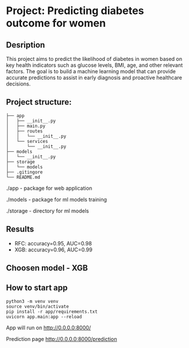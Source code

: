 # Project: Predicting diabetes outcome for women

## Desription
This project aims to predict the likelihood of diabetes in women based on key health indicators such as glucose levels, BMI, age, and other relevant factors. The goal is to build a machine learning model that can provide accurate predictions to assist in early diagnosis and proactive healthcare decisions.

## Project structure:
```
├── app
│   ├── __init__.py
│   ├── main.py
│   ├── routes
│   │   └── __init__.py
│   └── services
│       └── __init__.py
├── models
│   └── __init__.py
├── storage
│   └── models
├── .gitingore
└── README.md
```

./app - package for web application

./models - package for ml models training

./storage - directory for ml models

## Results

- RFC: accuracy=0.95, AUC=0.98
- XGB: accuracy=0.96, AUC=0.99

## Choosen model - XGB

## How to start app
```shell
python3 -m venv venv
source venv/bin/activate
pip install -r app/requirements.txt
uvicorn app.main:app --reload 
```
App will run on http://0.0.0.0:8000/

Prediction page http://0.0.0.0:8000/prediction